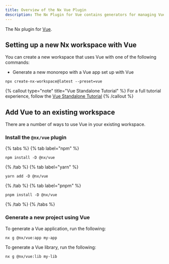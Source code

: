 ```yaml
---
title: Overview of the Nx Vue Plugin
description: The Nx Plugin for Vue contains generators for managing Vue applications and libraries within an Nx workspace. This page also explains how to configure Vue on your Nx workspace.
---
```


The Nx plugin for [Vue](https://vuejs.org/).

## Setting up a new Nx workspace with Vue

You can create a new workspace that uses Vue with one of the following commands:

- Generate a new monorepo with a Vue app set up with Vue

```shell
npx create-nx-workspace@latest --preset=vue
```

{% callout type="note" title="Vue Standalone Tutorial" %}
For a full tutorial experience, follow the [Vue Standalone Tutorial](/getting-started/tutorials/vue-standalone-tutorial)
{% /callout %}

## Add Vue to an existing workspace

There are a number of ways to use Vue in your existing workspace.

### Install the `@nx/vue` plugin

{% tabs %}
{% tab label="npm" %}

```shell
npm install -D @nx/vue
```

{% /tab %}
{% tab label="yarn" %}

```shell
yarn add -D @nx/vue
```

{% /tab %}
{% tab label="pnpm" %}

```shell
pnpm install -D @nx/vue
```

{% /tab %}
{% /tabs %}

### Generate a new project using Vue

To generate a Vue application, run the following:

```shell
nx g @nx/vue:app my-app
```

To generate a Vue library, run the following:

```shell
nx g @nx/vue:lib my-lib
```

